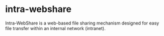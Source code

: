 # intra-webshare
Intra-WebShare is a web-based file sharing mechanism designed for easy file transfer within an internal network (intranet).
